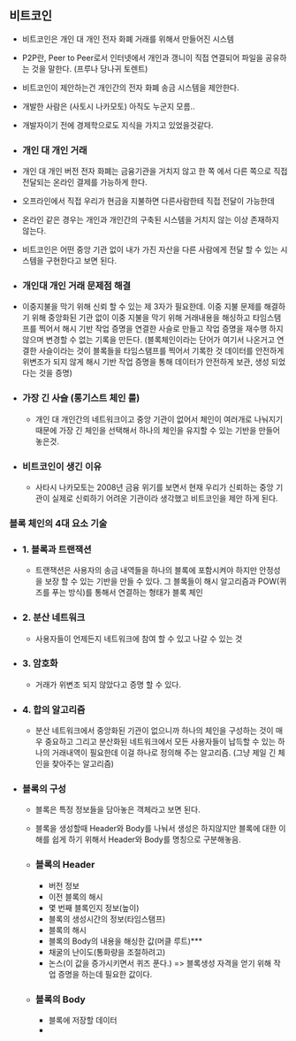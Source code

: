 ## 비트코인

- 비트코인은 개인 대 개인 전자 화폐 거래를 위해서 만들어진 시스템
- P2P란, Peer to Peer로서 인터넷에서 개인과 갱니이 직접 연결되어 파일을 공유하는 것을 말한다. (프루나 당나귀 토렌트)
- 비트코인이 제안하는건 개인간의 전자 화폐 송금 시스템을 제안한다.
- 개발한 사람은 (사토시 나카모토) 아직도 누군지 모름..
- 개발자이기 전에 경제학으로도 지식을 가지고 있었을것같다.

- ### 개인 대 개인 거래
- 개인 대 개인 버전 전자 화폐는 금융기관을 거치지 않고 한 쪽 에서 다른 쪽으로 직접 전달되는 온라인 결제를 가능하게 한다.
- 오프라인에서 직접 우리가 현금을 지불하면 다른사람한테 직접 전달이 가능한데
- 온라인 같은 경우는 개인과 개인간의 구축된 시스템을 거치지 않는 이상 존재하지 않는다.
- 비트코인은 어떤 중앙 기관 없이 내가 가진 자산을 다른 사람에게 전달 할 수 있는 시스템을 구현한다고 보면 된다.

- ### 개인대 개인 거래 문제점 해결

- 이중지불을 막기 위해 신뢰 할 수 있는 제 3자가 필요한데. 이중 지불 문제를 해결하기 위해 중앙화된 기관 없이 이중 지불을 막기 위해 거래내용을 해싱하고 타임스탬프를 찍어서 해시 기반 작업 증명을 연결한 사슬로 만들고 작업 증명을 재수행 하지 않으며 변경할 수 없는 기록을 만든다. (블록체인이라는 단어가 여기서 나온거고 연결한 사슬이라는 것이 블록들을 타임스탬프를 찍어서 기록한 것 데이터를 안전하게 위변조가 되지 않게 해시 기반 작업 증명을 통해 데이터가 안전하게 보관, 생성 되었다는 것을 증명)

- ### 가장 긴 사슬 (롱기스트 체인 룰)

  - 개인 대 개인간의 네트워크이고 중앙 기관이 없어서 체인이 여러개로 나눠지기 때문에 가장 긴 체인을 선택해서 하나의 체인을 유지할 수 있는 기반을 만들어 놓은것.

- ### 비트코인이 생긴 이유
  - 사타시 나카모토는 2008년 금융 위기를 보면서 현재 우리가 신뢰하는 중앙 기관이 실제로 신뢰하기 어려운 기관이라 생각했고 비트코인을 제안 하게 된다.

### 블록 체인의 4대 요소 기술

- ### 1. 블록과 트랜잭션

  - 트랜잭션은 사용자의 송금 내역들을 하나의 블록에 포함시켜야 하지만 안정성을 보장 할 수 있는 기반을 만들 수 있다. 그 블록들이 해시 알고리즘과 POW(퀴즈를 푸는 방식)를 통해서 연결하는 형태가 블록 체인

- ### 2. 분산 네트워크

  - 사용자들이 언제든지 네트워크에 참여 할 수 있고 나갈 수 있는 것

- ### 3. 암호화

  - 거래가 위변조 되지 않았다고 증명 할 수 있다.

- ### 4. 합의 알고리즘

  - 분산 네트워크에서 중앙화된 기관이 없으니까 하나의 체인을 구성하는 것이 매우 중요하고 그리고 분산화된 네트워크에서 모든 사용자들이 납득할 수 있는 하나의 거래내역이 필요한데 이걸 하나로 정의해 주는 알고리즘. (그냥 제일 긴 체인을 찾아주는 알고리즘)

- ### 블록의 구성

  - 블록은 특정 정보들을 담아놓은 객체라고 보면 된다.
  - 블록을 생성할때 Header와 Body를 나눠서 생성은 하지않지만 블록에 대한 이해를 쉽게 하기 위해서 Header와 Body를 명칭으로 구분해놓음.

  - ### 블록의 Header

    - 버전 정보
    - 이전 블록의 해시
    - 몇 번째 블록인지 정보(높이)
    - 블록의 생성시간의 정보(타임스탬프)
    - 블록의 해시
    - 블록의 Body의 내용을 해싱한 값(머클 루트)\*\*\*
    - 채굴의 난이도(통화량을 조절하려고)
    - 논스(이 값을 증가시키면서 퀴즈 푼다.) => 블록생성 자격을 얻기 위해 작업 증명을 하는데 필요한 값이다.

  - ### 블록의 Body

    - 블록에 저장할 데이터
    -
